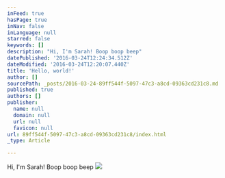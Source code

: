 ```yaml
---
inFeed: true
hasPage: true
inNav: false
inLanguage: null
starred: false
keywords: []
description: "Hi, I'm Sarah! Boop boop beep"
datePublished: '2016-03-24T12:24:34.512Z'
dateModified: '2016-03-24T12:20:07.440Z'
title: 'Hello, world!'
author: []
sourcePath: _posts/2016-03-24-89ff544f-5097-47c3-a8cd-09363cd231c8.md
published: true
authors: []
publisher:
  name: null
  domain: null
  url: null
  favicon: null
url: 89ff544f-5097-47c3-a8cd-09363cd231c8/index.html
_type: Article

---
```

Hi, I'm Sarah! Boop boop beep
![](https://the-grid-user-content.s3-us-west-2.amazonaws.com/64a863d1-3926-459e-88bf-ee32cc869e76.jpg)